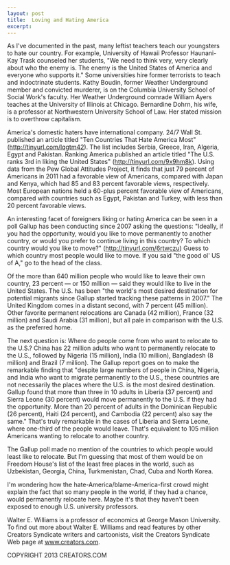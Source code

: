 ```yaml
---
layout: post
title:  Loving and Hating America
excerpt:
---
```


As I've documented in the past, many leftist teachers teach our youngsters to hate our country. For example, University of Hawaii Professor Haunani-Kay Trask counseled her students, "We need to think very, very clearly about who the enemy is. The enemy is the United States of America and everyone who supports it." Some universities hire former terrorists to teach and indoctrinate students. Kathy Boudin, former Weather Underground member and convicted murderer, is on the Columbia University School of Social Work's faculty. Her Weather Underground comrade William Ayers teaches at the University of Illinois at Chicago. Bernardine Dohrn, his wife, is a professor at Northwestern University School of Law. Her stated mission is to overthrow capitalism.

America's domestic haters have international company. 24/7 Wall St. published an article titled "Ten Countries That Hate America Most" (http://tinyurl.com/lqgtm42). The list includes Serbia, Greece, Iran, Algeria, Egypt and Pakistan. Ranking America published an article titled "The U.S. ranks 3rd in liking the United States" (http://tinyurl.com/9x9hm8k). Using data from the Pew Global Attitudes Project, it finds that just 79 percent of Americans in 2011 had a favorable view of Americans, compared with Japan and Kenya, which had 85 and 83 percent favorable views, respectively. Most European nations held a 60-plus percent favorable view of Americans, compared with countries such as Egypt, Pakistan and Turkey, with less than 20 percent favorable views.

An interesting facet of foreigners liking or hating America can be seen in a poll Gallup has been conducting since 2007 asking the questions: "Ideally, if you had the opportunity, would you like to move permanently to another country, or would you prefer to continue living in this country? To which country would you like to move?" (http://tinyurl.com/6rtwczu) Guess to which country most people would like to move. If you said "the good ol' US of A," go to the head of the class.

 Of the more than 640 million people who would like to leave their own country, 23 percent — or 150 million — said they would like to live in the United States. The U.S. has been "the world's most desired destination for potential migrants since Gallup started tracking these patterns in 2007." The United Kingdom comes in a distant second, with 7 percent (45 million). Other favorite permanent relocations are Canada (42 million), France (32 million) and Saudi Arabia (31 million), but all pale in comparison with the U.S. as the preferred home.

The next question is: Where do people come from who want to relocate to the U.S.? China has 22 million adults who want to permanently relocate to the U.S., followed by Nigeria (15 million), India (10 million), Bangladesh (8 million) and Brazil (7 million). The Gallup report goes on to make the remarkable finding that "despite large numbers of people in China, Nigeria, and India who want to migrate permanently to the U.S., these countries are not necessarily the places where the U.S. is the most desired destination. Gallup found that more than three in 10 adults in Liberia (37 percent) and Sierra Leone (30 percent) would move permanently to the U.S. if they had the opportunity. More than 20 percent of adults in the Dominican Republic (26 percent), Haiti (24 percent), and Cambodia (22 percent) also say the same." That's truly remarkable in the cases of Liberia and Sierra Leone, where one-third of the people would leave. That's equivalent to 105 million Americans wanting to relocate to another country.

The Gallup poll made no mention of the countries to which people would least like to relocate. But I'm guessing that most of them would be on Freedom House's list of the least free places in the world, such as Uzbekistan, Georgia, China, Turkmenistan, Chad, Cuba and North Korea.

I'm wondering how the hate-America/blame-America-first crowd might explain the fact that so many people in the world, if they had a chance, would permanently relocate here. Maybe it's that they haven't been exposed to enough U.S. university professors.

Walter E. Williams is a professor of economics at George Mason University. To find out more about Walter E. Williams and read features by other Creators Syndicate writers and cartoonists, visit the Creators Syndicate Web page at www.creators.com.

COPYRIGHT 2013 CREATORS.COM

